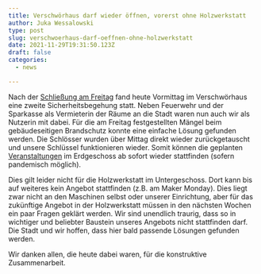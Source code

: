 ```yaml
---
title: Verschwörhaus darf wieder öffnen, vorerst ohne Holzwerkstatt
author: Juka Wessalowski
type: post
slug: verschwoerhaus-darf-oeffnen-ohne-holzwerkstatt
date: 2021-11-29T19:31:50.123Z
draft: false
categories:
  - news

---
```

Nach der [Schließung am Freitag](/absage-aller-veranstaltungen/) fand heute Vormittag im Verschwörhaus eine zweite Sicherheitsbegehung statt.
Neben Feuerwehr und der Sparkasse als Vermieterin der Räume an die Stadt waren nun auch wir als Nutzerin mit dabei.
Für die am Freitag festgestellten Mängel beim gebäudeseitigen Brandschutz konnte eine einfache Lösung gefunden werden.
Die Schlösser wurden über Mittag direkt wieder zurückgetauscht und unsere Schlüssel funktionieren wieder.
Somit können die geplanten [Veranstaltungen](/termine-und-oeffnungszeiten/) im Erdgeschoss ab sofort wieder stattfinden (sofern pandemisch möglich).

Dies gilt leider nicht für die Holzwerkstatt im Untergeschoss.
Dort kann bis auf weiteres kein Angebot stattfinden (z.B. am Maker Monday).
Dies liegt zwar nicht an den Maschinen selbst oder unserer Einrichtung, aber für das zukünftige Angebot in der Holzwerkstatt müssen in den nächsten Wochen ein paar Fragen geklärt werden.
Wir sind unendlich traurig, dass so in wichtiger und beliebter Baustein unseres Angebots nicht stattfinden darf.
Die Stadt und wir hoffen, dass hier bald passende Lösungen gefunden werden.

Wir danken allen, die heute dabei waren, für die konstruktive Zusammenarbeit.
